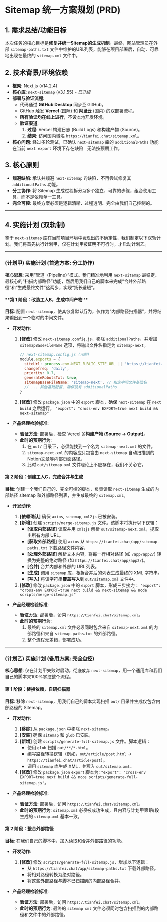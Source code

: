 # Sitemap 统一方案规划 (PRD)

## 1. 需求总结/功能目标

本次任务的核心目标是**修复并统一Sitemap的生成机制**。最终，网站管理员在外部 `sitemap-paths.txt` 文件中维护的URL列表，能够在项目部署后，自动、可靠地出现在最终的 `sitemap.xml` 文件中。

## 2. 技术背景/环境依赖

*   **框架**: Next.js (v14.2.4)
*   **核心库**: `next-sitemap` (v3.1.55) - *已升级*
*   **部署与验证流程**:
    *   代码通过 **GitHub Desktop** 同步至 GitHub。
    *   GitHub 触发 **Vercel** (国际) 和 **阿里云** (国内) 的双部署流程。
    *   **所有验证均在线上进行**，不设本地开发环境。
    *   **验证渠道**:
        1.  **过程**: Vercel 构建日志 (Build Logs) 和构建产物 (Source)。
        2.  **结果**: 访问国内域名 `https://tianfei.chat/sitemap.xml`。
*   **核心问题**: 经过多轮测试，已确认 `next-sitemap` 库的 `additionalPaths` 功能在当前 `next export` 环境下存在缺陷，无法按预期工作。

## 3. 核心原则

*   **规避缺陷**: 承认并规避 `next-sitemap` 的缺陷，不再尝试修复其 `additionalPaths` 功能。
*   **分工协作**: 将 Sitemap 生成过程拆分为多个独立、可靠的步骤，组合使用工具，而不是依赖单一工具。
*   **完全可控**: 最终方案必须是逻辑清晰、过程透明、完全由我们自己控制的。

---

## 4. 实施计划 (双轨制)

鉴于 `next-sitemap` 库在当前项目环境中表现出的不确定性，我们制定以下双轨计划。我们将首先执行计划甲，仅在计划甲被证明不可行时，才启动计划乙。

---

### (计划甲) 实施计划 (首选方案: 分工协作)

**核心思想**: 采用“管道（Pipeline）”模式。我们精准地利用 `next-sitemap` 最稳定、最核心的“扫描内部路径”功能，然后用我们自己的脚本来完成“合并外部路径”和“生成最终文件”这两步，实现“扬长避短”。

#### **第 1 阶段：改造工人B，生成中间产物 **

**目标**: 配置 `next-sitemap`，使其恢复默认行为，仅作为“内部路径扫描器”，并将结果输出到一个临时的中间文件。

*   **开发动作**:
    1.  **[修改]** 修改 `next-sitemap.config.js`，移除 `additionalPaths`，并增加 `sitemapBaseFileName` 选项，将输出文件名指定为 `sitemap-next`。
        ```javascript
        // next-sitemap.config.js (示例)
        module.exports = {
          siteUrl: process.env.NEXT_PUBLIC_SITE_URL || 'https://tianfei.chat',
          changefreq: 'daily',
          priority: 0.7,
          generateRobotsTxt: true,
          sitemapBaseFileName: 'sitemap-next', // 指定中间文件基础名
          // ... 其他基础配置, 确保没有 additionalPaths
        }
        ```
    2.  **[修改]** 修改 `package.json` 中的 `export` 脚本，确保 `next-sitemap` 在 `next build` 之后运行。
        `"export": "cross-env EXPORT=true next build && next-sitemap"`

*   **产品经理检验标准**:
    *   **验证方法**: 部署后，检查 Vercel 的**构建产物 (Source -> Output)**。
    *   **此时的预期行为**:
        1.  在 `out/` 目录下，必须能找到一个名为 `sitemap-next.xml` 的文件。
        2.  `sitemap-next.xml` 的内容应只包含由 `next-sitemap` 自动扫描到的Notion文章等内部页面路径。
        3.  此时 `out/sitemap.xml` 文件理论上不应存在，我们不关心它。

#### **第 2 阶段：创建工人C，完成合并与生成**

**目标**: 创建一个我们自己的、完全可控的脚本，负责读取 `next-sitemap` 生成的内部路径 sitemap 和外部路径列表，并生成最终的 `sitemap.xml`。

*   **开发动作**:
    1.  **[依赖确认]** 确保 `axios`, `sitemap`, `xml2js` 已被安装。
    2.  **[新增]** 创建 `scripts/merge-sitemap.js` 文件。该脚本将执行以下逻辑：
        *   **[读取内部路径]** 读取并用 `xml2js` 解析 `out/sitemap-next.xml`，提取出所有内部 URL。
        *   **[获取外部路径]** 使用 `axios` 从 `https://tianfei.chat/app/sitemap-paths.txt` 下载路径文件内容。
        *   **[处理外部路径]** 解析文本内容，将每一行相对路径 (如 `/app/app2/`) 转换为完整的绝对路径 (如 `https://tianfei.chat/app/app2/`)。
        *   **[合并]** 合并内部和外部的 URL 列表。
        *   **[生成]** 调用 `sitemap` 库，根据合并后的列表生成最终的 XML 字符串。
        *   **[写入]** 将该字符串**覆盖写入**到 `out/sitemap.xml` 文件中。
    3.  **[修改]** 修改 `package.json` 中的 `export` 脚本，形成三步接力：
        `"export": "cross-env EXPORT=true next build && next-sitemap && node scripts/merge-sitemap.js"`

*   **产品经理检验标准**:
    *   **验证方法**: 部署后，访问 `https://tianfei.chat/sitemap.xml`。
    *   **此时的预期行为**:
        1.  最终的 `sitemap.xml` 文件必须同时包含来自 `sitemap-next.xml` 的内部路径和来自 `sitemap-paths.txt` 的外部路径。
        2.  整个流程无差错，部署成功。

---

### (计划乙) 实施计划 (备用方案: 完全自控)

**核心思想**: 仅在计划甲失败时启动。彻底放弃 `next-sitemap`，用一个通用库和我们自己的脚本来100%掌控整个流程。

#### **第 1 阶段：替换依赖，自研扫描器**

**目标**: 移除 `next-sitemap`，用我们自己的脚本实现扫描 `out/` 目录并生成仅包含内部路径的 Sitemap。

*   **开发动作**:
    1.  **[移除]** 从 `package.json` 中移除 `next-sitemap`。
    2.  **[安装]** 确保 `sitemap` 和 `glob` 已安装。
    3.  **[新增]** 创建 `scripts/generate-full-sitemap.js` 文件。脚本逻辑：
        *   使用 `glob` 扫描 `out/**/*.html`。
        *   编写路径转换逻辑（例如，`out/article/post.html` -> `https://tianfei.chat/article/post`）。
        *   调用 `sitemap` 库生成 XML，并写入 `out/sitemap.xml`。
    4.  **[修改]** 修改 `package.json` `export` 脚本为: `"export": "cross-env EXPORT=true next build && node scripts/generate-full-sitemap.js"`。

*   **产品经理检验标准**:
    *   **验证方法**: 部署后，访问 `https://tianfei.chat/sitemap.xml`。
    *   **此时的预期行为**: `sitemap.xml` 必须被成功生成，且内容与计划甲第1阶段生成的 `sitemap.xml` 基本一致。

#### **第 2 阶段：整合外部路径**

**目标**: 在我们自己的脚本中，加入读取和合并外部路径的功能。

*   **开发动作**:
    1.  **[修改]** 修改 `scripts/generate-full-sitemap.js`，增加以下逻辑：
        *   从 `https://tianfei.chat/app/sitemap-paths.txt` 下载外部路径。
        *   将相对路径转换为绝对路径。
        *   将这些外部路径与脚本已扫描到的内部路径合并。

*   **产品经理检验标准**:
    *   **验证方法**: 部署后，访问 `https://tianfei.chat/sitemap.xml`。
    *   **此时的预期行为**: 最终的 `sitemap.xml` 文件必须同时包含扫描到的内部路径和文件中的外部路径。